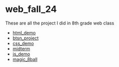 # web_fall_24
These are all the project I did in 8th grade web class

<ul>
  <li><a href="html_demo" target="_blank">html_demo</a></li>
    <li><a href="btsn_project" target="_blank">btsn_project</a></li>
      <li><a href="css_demo" target="_blank">css_demo</a></li>
        <li><a href="midterm" target="_blank">midterm</a></li>
          <li><a href="js_demo" target="_blank">js_demo</a></li>
            <li><a href="magic_8ball" target="_blank">magic_8ball</a></li>
  
</ul>
